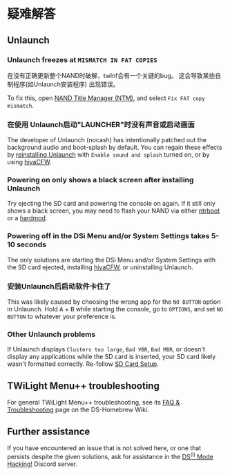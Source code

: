 # 疑难解答

## Unlaunch

### Unlaunch freezes at `MISMATCH IN FAT COPIES`

在没有正确更新整个NAND时破解，twlnf会有一个关键的bug。 这会导致某些自制程序(如Unlaunch安装程序) 出现错误。

To fix this, open [NAND Title Manager (NTM)](https://github.com/Epicpkmn11/NTM/releases), and select `Fix FAT copy mismatch`.

### 在使用 Unlaunch启动"LAUNCHER"时没有声音或启动画面

The developer of Unlaunch (nocash) has intentionally patched out the background audio and boot-splash by default. You can regain these effects by [reinstalling Unlaunch](installing-unlaunch.html) with `Enable sound and splash` turned on, or by using [hiyaCFW](https://wiki.ds-homebrew.com/hiyacfw/installing).

### Powering on only shows a black screen after installing Unlaunch

Try ejecting the SD card and powering the console on again. If it still only shows a black screen, you may need to flash your NAND via either [ntrboot](https://wiki.ds-homebrew.com/ds-index/ntrboot) or a [hardmod](https://wiki.ds-homebrew.com/ds-index/hardmod).

### Powering off in the DSi Menu and/or System Settings takes 5-10 seconds

The only solutions are starting the DSi Menu and/or System Settings with the SD card ejected, installing [hiyaCFW](https://wiki.ds-homebrew.com/hiyacfw/installing), or uninstalling Unlaunch.

### 安装Unlaunch后启动软件卡住了

This was likely caused by choosing the wrong app for the `NO BUTTON` option in Unlaunch. Hold <kbd class="face">A</kbd> + <kbd class="face">B</kbd> while starting the console, go to `OPTIONS`, and set `NO BUTTON` to whatever your preference is.

### Other Unlaunch problems

If Unlaunch displays `Clusters too large`, `Bad VBR`, `Bad MBR`, or doesn't display any applications while the SD card is inserted, your SD card likely wasn't formatted correctly. Re-follow [SD Card Setup](sd-card-setup.html).

## TWiLight Menu++  troubleshooting

For general TWiLight Menu++ troubleshooting, see its [FAQ & Troubleshooting](https://wiki.ds-homebrew.com/twilightmenu/faq) page on the DS-Homebrew Wiki.

## Further assistance

If you have encountered an issue that is not solved here, or one that persists despite the given solutions, ask for assistance in the [DS<sup>(i)</sup> Mode Hacking!](https://discord.gg/fCzqcWteC4) Discord server.
